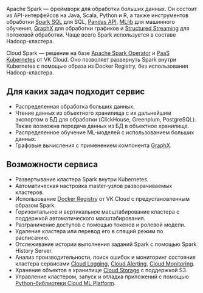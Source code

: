 Apache Spark — фреймворк для обработки больших данных. Он состоит из API-интерфейсов на Java, Scala, Python и R, а также инструментов обработки [Spark SQL](https://spark.apache.org/docs/latest/sql-programming-guide.html) для SQL, [Pandas API](https://spark.apache.org/docs/latest/api/python/getting_started/quickstart_ps.html), [MLlib](https://spark.apache.org/docs/latest/ml-guide.html) для машинного обучения, [GraphX](https://spark.apache.org/docs/latest/graphx-programming-guide.html) для обработки графиков и [Structured Streaming](https://spark.apache.org/docs/latest/structured-streaming-programming-guide.html) для потоковой обработки. Чаще всего Spark используется в составе Hadoop-кластера.

Cloud Spark — решение на базе [Apache Spark Operator](https://github.com/GoogleCloudPlatform/spark-on-k8s-operator) и [PaaS Kubernetes](/ru/kubernetes/k8s) от VK Cloud. Оно позволяет развернуть Spark внутри Kubernetes с помощью образа из Docker Registry, без использования Hadoop-кластера.

## Для каких задач подходит сервис

- Распределенная обработка больших данных.
- Чтение данных из объектного хранилища с их дальнейшим экспортом в БД для обработки (ClickHouse, Greenplum, PostgreSQL). Также возможна передача данных из БД в объектное хранилище.
- Распределенное обучение ML-моделей с использованием больших данных.
- Графовые вычисления с применением компонента [GraphX](https://spark.apache.org/docs/latest/graphx-programming-guide.html).

## Возможности сервиса

- Развертывание кластера Spark внутри Kubernetes.
- Автоматическая настройка master-узлов разворачиваемых кластеров.
- Использование [Docker Registry](ru/kubernetes/k8s/service-management/addons/advanced-installation/install-advanced-registry) от VK Cloud с предустановленным образом Spark.
- Горизонтальное и вертикальное масштабирование кластера с поддержкой автоматического масштабирования.
- Разграничение доступов с помощью токенов и ролевой модели.
- Удаление кластера или перевод его в спящий режим по расписанию.
- Отслеживание истории выполнения заданий Spark с помощью Spark History Server.
- Анализ производительности, поиск ошибок и мониторинг состояния кластера сервисами [Cloud Logging](/ru/monitoring-services/logging), [Cloud Alerting](/ru/monitoring-services/alerting), [Cloud Monitoring](/ru/monitoring-services/monitoring).
- Хранение объектов в хранилище [Cloud Storage](ru/storage/s3) с поддержкой S3.
- Управление кластером, запуск и отладка приложений с помощью [Python-библиотеки Cloud ML Platform](ru/ml/spark-to-k8s/ml-platform-library).
